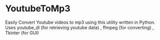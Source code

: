 # YoutubeToMp3
Easily Convert Youtube videos to mp3 using this utility written in Python. Uses youtube_dl (for retrieving youtube data) , ffmpeg (for converting) , Tkinter (for GUI) 
